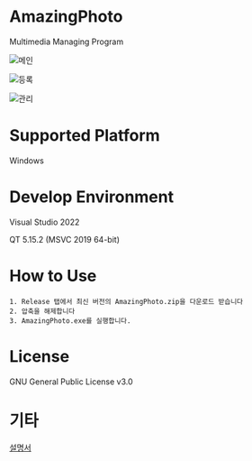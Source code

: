 # AmazingPhoto
Multimedia Managing Program

![메인](https://www.dalae37.com/project/amazingphoto/resource/image/amazingphoto.webp)

![등록](https://www.dalae37.com/project/amazingphoto/resource/image/amazingphoto_load.webp)

![관리](https://www.dalae37.com/project/amazingphoto/resource/image/amazingphoto_manage.webp)

# Supported Platform

Windows

# Develop Environment

Visual Studio 2022

QT 5.15.2 (MSVC 2019 64-bit)

# How to Use

```
1. Release 탭에서 최신 버전의 AmazingPhoto.zip을 다운로드 받습니다
2. 압축을 해제합니다
3. AmazingPhoto.exe를 실행합니다.
```

# License

GNU General Public License v3.0

# 기타
[설명서](https://github.com/DaLae37/AmazingPhoto/releases/download/v1.0.0/AmazingPhoto_Manual.pdf)
